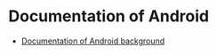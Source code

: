 # Documentation of Android

* [Documentation of Android background](https://developer.android.com/guide/background)